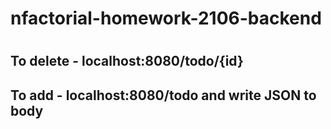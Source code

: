 # nfactorial-homework-2106-backend

# 
**To delete - localhost:8080/todo/{id}**
---
**To add - localhost:8080/todo and write JSON to body**
---
